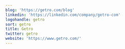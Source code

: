 ```yaml
---
blog: 'https://getro.com/blog'
linkedin: 'https://linkedin.com/company/getro-com'
logohandle: getro
sort: getro
title: Getro
twitter: getro
website: 'https://www.getro.com/'
---
```

